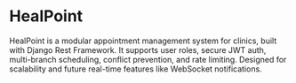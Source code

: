 # HealPoint
HealPoint is a modular appointment management system for clinics, built with Django Rest Framework. It supports user roles, secure JWT auth, multi-branch scheduling, conflict prevention, and rate limiting. Designed for scalability and future real-time features like WebSocket notifications.
